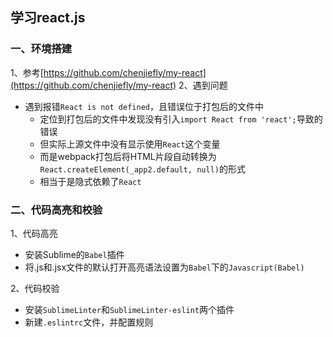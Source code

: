 ## 学习react.js

### 一、环境搭建
1、参考[https://github.com/chenjiefly/my-react](https://github.com/chenjiefly/my-react)
2、遇到问题
* 遇到报错`React is not defined`，且错误位于打包后的文件中
    * 定位到打包后的文件中发现没有引入`import React from 'react';`导致的错误
    * 但实际上源文件中没有显示使用`React`这个变量
    * 而是webpack打包后将HTML片段自动转换为`React.createElement(_app2.default, null)`的形式
    * 相当于是隐式依赖了`React`

### 二、代码高亮和校验
1、代码高亮
* 安装Sublime的`Babel`插件
* 将.js和.jsx文件的默认打开高亮语法设置为`Babel`下的`Javascript(Babel)`

2、代码校验
* 安装`SublimeLinter`和`SublimeLinter-eslint`两个插件
* 新建`.eslintrc`文件，并配置规则
